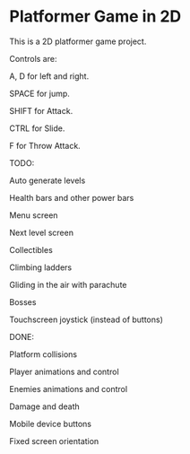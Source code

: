 # Platformer Game in 2D

This is a 2D platformer game project.

Controls are: 

A, D for left and right. 

SPACE for jump. 

SHIFT for Attack.

CTRL for Slide.

F for Throw Attack.


TODO:

Auto generate levels

Health bars and other power bars

Menu screen

Next level screen

Collectibles

Climbing ladders

Gliding in the air with parachute

Bosses

Touchscreen joystick (instead of buttons)






DONE:

Platform collisions

Player animations and control

Enemies animations and control

Damage and death

Mobile device buttons

Fixed screen orientation

